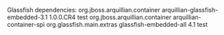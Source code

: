 Glassfish dependencies:
<dependency>
    <groupId>org.jboss.arquillian.container</groupId>
    <artifactId>arquillian-glassfish-embedded-3.1</artifactId>
    <version>1.0.0.CR4</version>
    <scope>test</scope>
    <exclusions>
        <exclusion>
            <groupId>org.jboss.arquillian.container</groupId>
            <artifactId>arquillian-container-spi</artifactId>
        </exclusion>
    </exclusions>
</dependency>
<dependency>
    <groupId>org.glassfish.main.extras</groupId>
    <artifactId>glassfish-embedded-all</artifactId>
    <version>4.1</version>
    <scope>test</scope>
</dependency>